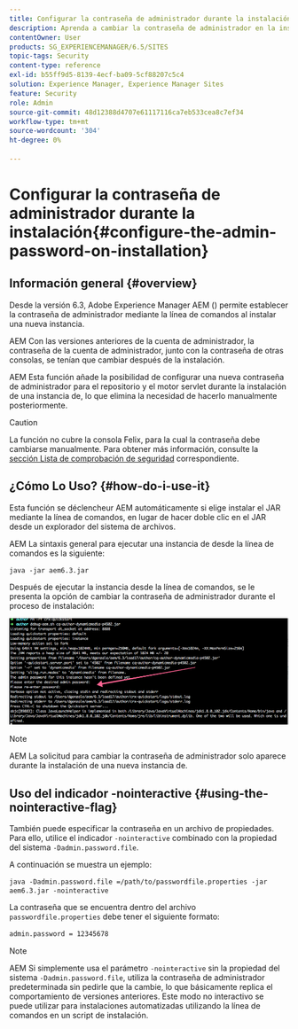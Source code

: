 ```yaml
---
title: Configurar la contraseña de administrador durante la instalación
description: Aprenda a cambiar la contraseña de administrador en la instalación de Adobe Experience Manager.
contentOwner: User
products: SG_EXPERIENCEMANAGER/6.5/SITES
topic-tags: Security
content-type: reference
exl-id: b55ff9d5-8139-4ecf-ba09-5cf88207c5c4
solution: Experience Manager, Experience Manager Sites
feature: Security
role: Admin
source-git-commit: 48d12388d4707e61117116ca7eb533cea8c7ef34
workflow-type: tm+mt
source-wordcount: '304'
ht-degree: 0%

---
```


# Configurar la contraseña de administrador durante la instalación{#configure-the-admin-password-on-installation}

## Información general {#overview}

Desde la versión 6.3, Adobe Experience Manager AEM () permite establecer la contraseña de administrador mediante la línea de comandos al instalar una nueva instancia.

AEM Con las versiones anteriores de la cuenta de administrador, la contraseña de la cuenta de administrador, junto con la contraseña de otras consolas, se tenían que cambiar después de la instalación.

AEM Esta función añade la posibilidad de configurar una nueva contraseña de administrador para el repositorio y el motor servlet durante la instalación de una instancia de, lo que elimina la necesidad de hacerlo manualmente posteriormente.

>[!CAUTION]
>
>La función no cubre la consola Felix, para la cual la contraseña debe cambiarse manualmente. Para obtener más información, consulte la [sección Lista de comprobación de seguridad](/help/sites-administering/security-checklist.md#change-default-passwords-for-the-aem-and-osgi-console-admin-accounts) correspondiente.

## ¿Cómo Lo Uso? {#how-do-i-use-it}

Esta función se déclencheur AEM automáticamente si elige instalar el JAR mediante la línea de comandos, en lugar de hacer doble clic en el JAR desde un explorador del sistema de archivos.

AEM La sintaxis general para ejecutar una instancia de desde la línea de comandos es la siguiente:

```shell
java -jar aem6.3.jar
```

Después de ejecutar la instancia desde la línea de comandos, se le presenta la opción de cambiar la contraseña de administrador durante el proceso de instalación:

![chlimage_1-116](assets/chlimage_1-116a.png)

>[!NOTE]
>
>AEM La solicitud para cambiar la contraseña de administrador solo aparece durante la instalación de una nueva instancia de.

## Uso del indicador -nointeractive {#using-the-nointeractive-flag}

También puede especificar la contraseña en un archivo de propiedades. Para ello, utilice el indicador `-nointeractive` combinado con la propiedad del sistema `-Dadmin.password.file`.

A continuación se muestra un ejemplo:

```shell
java -Dadmin.password.file =/path/to/passwordfile.properties -jar aem6.3.jar -nointeractive
```

La contraseña que se encuentra dentro del archivo `passwordfile.properties` debe tener el siguiente formato:

```xml
admin.password = 12345678
```

>[!NOTE]
>
>AEM Si simplemente usa el parámetro `-nointeractive` sin la propiedad del sistema `-Dadmin.password.file`, utiliza la contraseña de administrador predeterminada sin pedirle que la cambie, lo que básicamente replica el comportamiento de versiones anteriores. Este modo no interactivo se puede utilizar para instalaciones automatizadas utilizando la línea de comandos en un script de instalación.
